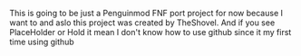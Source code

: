 This is going to be just a Penguinmod FNF port project for now because I want to and aslo this project was created by TheShovel. And if you see PlaceHolder or Hold it mean I don't know how to use github since it my first time using github
